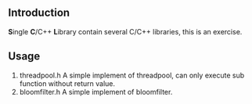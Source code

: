 ## Introduction
**S**ingle **C**/C++ **L**ibrary contain several C/C++ libraries, this is an exercise.

## Usage
1. threadpool.h
A simple implement of threadpool, can only execute sub function without return value.
2. bloomfilter.h
A simple implement of bloomfilter.